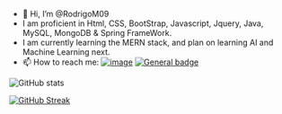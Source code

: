 - 👋 Hi, I’m @RodrigoM09
- I am proficient in Html, CSS, BootStrap, Javascript, Jquery, Java, MySQL, MongoDB & Spring FrameWork.
- I am currently learning the MERN stack, and plan on learning AI and Machine Learning next.
- 📫 How to reach me:
<a href="mailto:rodrigo.nmn.marquez@gmail.com">![image](https://img.shields.io/badge/Gmail-D14836?style=for-the-badge&logo=gmail&logoColor=white)</a> <a href="www.linkedin.com/in/rodrigo-marquez-12b797159">![General badge](https://img.shields.io/badge/LinkedIn-0077B5?style=for-the-badge&logo=linkedin&logoColor=white)</a>

<!---
RodrigoM09/RodrigoM09 is a ✨ special ✨ repository because its `README.md` (this file) appears on your GitHub profile.
You can click the Preview link to take a look at your changes.
--->
![GitHub stats](https://github-readme-stats.vercel.app/api?username=RodrigoM09&show_icons=true&theme=radical)

[![GitHub Streak](https://streak-stats.demolab.com/?user=RodrigoM09&theme=dark)](https://git.io/streak-stats)
